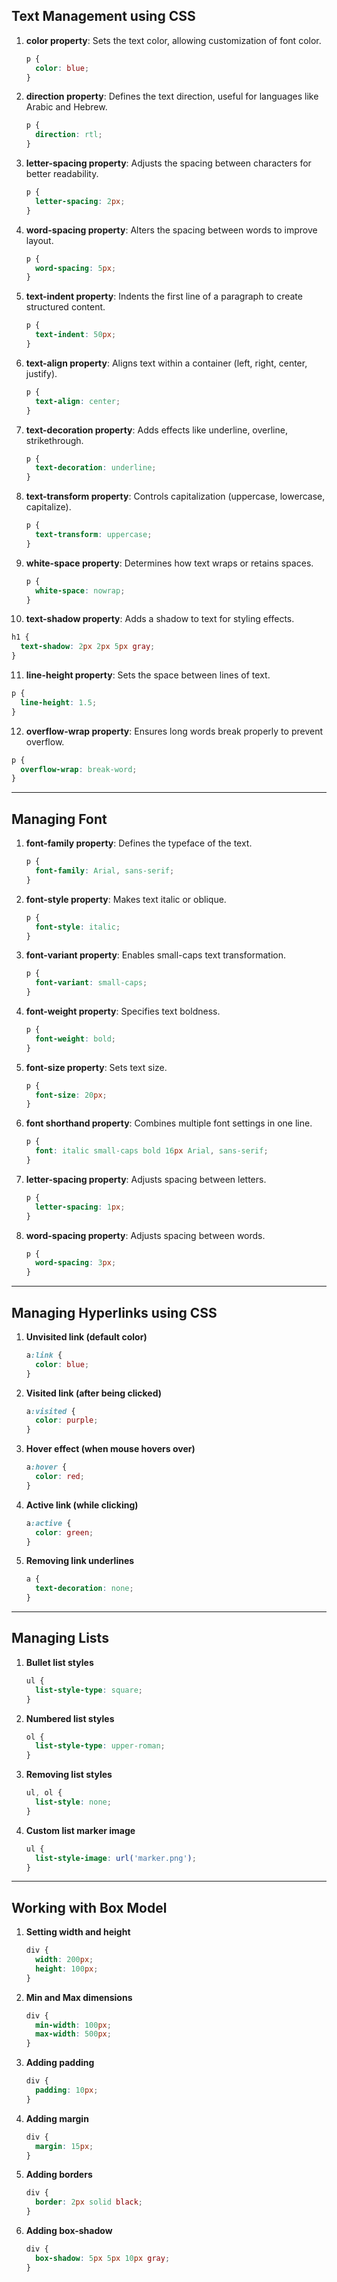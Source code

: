 

## Text Management using CSS


1. **color property**: Sets the text color, allowing customization of font color.
   ```css
   p {
     color: blue;
   }
   ```

2. **direction property**: Defines the text direction, useful for languages like Arabic and Hebrew.
   ```css
   p {
     direction: rtl;
   }
   ```

3. **letter-spacing property**: Adjusts the spacing between characters for better readability.
   ```css
   p {
     letter-spacing: 2px;
   }
   ```

4. **word-spacing property**: Alters the spacing between words to improve layout.
   ```css
   p {
     word-spacing: 5px;
   }
   ```

5. **text-indent property**: Indents the first line of a paragraph to create structured content.
   ```css
   p {
     text-indent: 50px;
   }
   ```

6. **text-align property**: Aligns text within a container (left, right, center, justify).
   ```css
   p {
     text-align: center;
   }
   ```

7. **text-decoration property**: Adds effects like underline, overline, strikethrough.
   ```css
   p {
     text-decoration: underline;
   }
   ```

8. **text-transform property**: Controls capitalization (uppercase, lowercase, capitalize).
   ```css
   p {
     text-transform: uppercase;
   }
   ```

9. **white-space property**: Determines how text wraps or retains spaces.
   ```css
   p {
     white-space: nowrap;
   }
   ```

10. **text-shadow property**: Adds a shadow to text for styling effects.
   ```css
   h1 {
     text-shadow: 2px 2px 5px gray;
   }
   ```

11. **line-height property**: Sets the space between lines of text.
   ```css
   p {
     line-height: 1.5;
   }
   ```

12. **overflow-wrap property**: Ensures long words break properly to prevent overflow.
   ```css
   p {
     overflow-wrap: break-word;
   }
   ```

---

## Managing Font


1. **font-family property**: Defines the typeface of the text.
   ```css
   p {
     font-family: Arial, sans-serif;
   }
   ```

2. **font-style property**: Makes text italic or oblique.
   ```css
   p {
     font-style: italic;
   }
   ```

3. **font-variant property**: Enables small-caps text transformation.
   ```css
   p {
     font-variant: small-caps;
   }
   ```

4. **font-weight property**: Specifies text boldness.
   ```css
   p {
     font-weight: bold;
   }
   ```

5. **font-size property**: Sets text size.
   ```css
   p {
     font-size: 20px;
   }
   ```

6. **font shorthand property**: Combines multiple font settings in one line.
   ```css
   p {
     font: italic small-caps bold 16px Arial, sans-serif;
   }
   ```

7. **letter-spacing property**: Adjusts spacing between letters.
   ```css
   p {
     letter-spacing: 1px;
   }
   ```

8. **word-spacing property**: Adjusts spacing between words.
   ```css
   p {
     word-spacing: 3px;
   }
   ```

---

## Managing Hyperlinks using CSS


1. **Unvisited link (default color)**
   ```css
   a:link {
     color: blue;
   }
   ```

2. **Visited link (after being clicked)**
   ```css
   a:visited {
     color: purple;
   }
   ```

3. **Hover effect (when mouse hovers over)**
   ```css
   a:hover {
     color: red;
   }
   ```

4. **Active link (while clicking)**
   ```css
   a:active {
     color: green;
   }
   ```

5. **Removing link underlines**
   ```css
   a {
     text-decoration: none;
   }
   ```

---


## Managing Lists


1. **Bullet list styles**
   ```css
   ul {
     list-style-type: square;
   }
   ```

2. **Numbered list styles**
   ```css
   ol {
     list-style-type: upper-roman;
   }
   ```

3. **Removing list styles**
   ```css
   ul, ol {
     list-style: none;
   }
   ```

4. **Custom list marker image**
   ```css
   ul {
     list-style-image: url('marker.png');
   }
   ```

---

## Working with Box Model


1. **Setting width and height**
   ```css
   div {
     width: 200px;
     height: 100px;
   }
   ```

2. **Min and Max dimensions**
   ```css
   div {
     min-width: 100px;
     max-width: 500px;
   }
   ```

3. **Adding padding**
   ```css
   div {
     padding: 10px;
   }
   ```

4. **Adding margin**
   ```css
   div {
     margin: 15px;
   }
   ```

5. **Adding borders**
   ```css
   div {
     border: 2px solid black;
   }
   ```

6. **Adding box-shadow**
   ```css
   div {
     box-shadow: 5px 5px 10px gray;
   }
   ```

